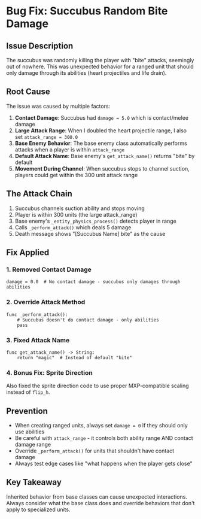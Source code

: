 # Bug Fix: Succubus Random Bite Damage

## Issue Description
The succubus was randomly killing the player with "bite" attacks, seemingly out of nowhere. This was unexpected behavior for a ranged unit that should only damage through its abilities (heart projectiles and life drain).

## Root Cause
The issue was caused by multiple factors:

1. **Contact Damage**: Succubus had `damage = 5.0` which is contact/melee damage
2. **Large Attack Range**: When I doubled the heart projectile range, I also set `attack_range = 300.0`
3. **Base Enemy Behavior**: The base enemy class automatically performs attacks when a player is within `attack_range`
4. **Default Attack Name**: Base enemy's `get_attack_name()` returns "bite" by default
5. **Movement During Channel**: When succubus stops to channel suction, players could get within the 300 unit attack range

## The Attack Chain
1. Succubus channels suction ability and stops moving
2. Player is within 300 units (the large attack_range)
3. Base enemy's `_entity_physics_process()` detects player in range
4. Calls `_perform_attack()` which deals 5 damage
5. Death message shows "[Succubus Name] bite" as the cause

## Fix Applied

### 1. Removed Contact Damage
```gdscript
damage = 0.0  # No contact damage - succubus only damages through abilities
```

### 2. Override Attack Method
```gdscript
func _perform_attack():
    # Succubus doesn't do contact damage - only abilities
    pass
```

### 3. Fixed Attack Name
```gdscript
func get_attack_name() -> String:
    return "magic"  # Instead of default "bite"
```

### 4. Bonus Fix: Sprite Direction
Also fixed the sprite direction code to use proper MXP-compatible scaling instead of `flip_h`.

## Prevention
- When creating ranged units, always set `damage = 0` if they should only use abilities
- Be careful with `attack_range` - it controls both ability range AND contact damage range
- Override `_perform_attack()` for units that shouldn't have contact damage
- Always test edge cases like "what happens when the player gets close"

## Key Takeaway
Inherited behavior from base classes can cause unexpected interactions. Always consider what the base class does and override behaviors that don't apply to specialized units.
